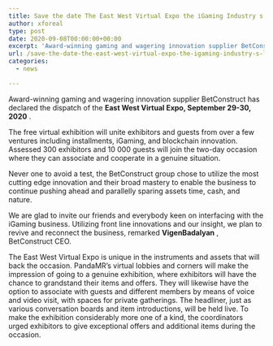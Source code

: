 ```yaml
---
title: Save the date The East West Virtual Expo the iGaming Industry s Largest Virtual Expo
author: xforeal 
type: post
date: 2020-09-08T00:00:00+00:00
excerpt: 'Award-winning gaming and wagering innovation supplier BetConstruct has declared the dispatch of the East West Virtual Expo, September 29-30, 2020 '
url: /save-the-date-the-east-west-virtual-expo-the-igaming-industry-s-largest-virtual-expo/
categories:
  - news

---
```

Award-winning gaming and wagering innovation supplier BetConstruct has declared the dispatch of the **East West Virtual Expo, September 29-30, 2020** . 

The free virtual exhibition will unite exhibitors and guests from over a few ventures including installments, iGaming, and blockchain innovation. Assessed 300 exhibitors and 10 000 guests will join the two-day occasion where they can associate and cooperate in a genuine situation. 

Never one to avoid a test, the BetConstruct group chose to utilize the most cutting edge innovation and their broad mastery to enable the business to continue pushing ahead and parallelly sparing assets time, cash, and nature. 

We are glad to invite our friends and everybody keen on interfacing with the iGaming business. Utilizing front line innovations and our insight, we plan to revive and reconnect the business, remarked **VigenBadalyan** , BetConstruct CEO. 

The East West Virtual Expo is unique in the instruments and assets that will back the occasion. PandaMR&#8217;s virtual lobbies and corners will make the impression of going to a genuine exhibition, where exhibitors will have the chance to grandstand their items and offers. They will likewise have the option to associate with guests and different members by means of voice and video visit, with spaces for private gatherings. The headliner, just as various conversation boards and item introductions, will be held live. To make the exhibition considerably more one of a kind, the coordinators urged exhibitors to give exceptional offers and additional items during the occasion.